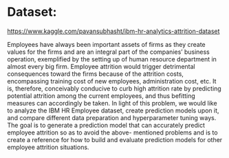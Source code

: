 # Dataset:
https://www.kaggle.com/pavansubhasht/ibm-hr-analytics-attrition-dataset

Employees have always been important assets of firms as they create values for the firms and are an integral part of the companies’ business operation, exemplified by the setting up of human resource department in almost every big firm. Employee attrition would trigger detrimental consequences toward the firms because of the attrition costs, encompassing training cost of new employees, administration cost, etc. It is, therefore, conceivably conducive to curb high attrition rate by predicting potential attrition among the current employees, and thus befitting measures can accordingly be taken. In light of this problem, we would like to analyze the IBM HR Employee dataset, create prediction models upon it, and compare different data preparation and hyperparameter tuning ways. The goal is to generate a prediction model that can accurately predict employee attrition so as to avoid the above- mentioned problems and is to create a reference for how to build and evaluate prediction models for other employee attrition situations.
